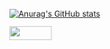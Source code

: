 
[![Anurag's GitHub stats](https://github-readme-stats.vercel.app/api?username=mahdishamsdev&count_private=true)](https://github.com/anuraghazra/github-readme-stats)

<div class="text-center">
<a href="https://coffeebede.ir/mahdishams"><img class="img-fluid" style="height:25px;width:75px" src="https://coffeebede.ir/DashboardTemplateV2/app-assets/images/banner/default-yellow.svg" /></a>
  
  </div>
